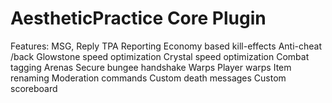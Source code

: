 # AestheticPractice Core Plugin

Features:
   MSG, Reply
   TPA
   Reporting
   Economy based kill-effects
   Anti-cheat
   /back
   Glowstone speed optimization
   Crystal speed optimization
   Combat tagging
   Arenas
   Secure bungee handshake
   Warps
   Player warps
   Item renaming
   Moderation commands
   Custom death messages
   Custom scoreboard
   
